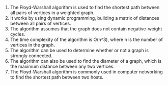 

1. The Floyd-Warshall algorithm is used to find the shortest path between all pairs of vertices in a weighted graph.
2. It works by using dynamic programming, building a matrix of distances between all pairs of vertices.
3. The algorithm assumes that the graph does not contain negative-weight cycles.
4. The time complexity of the algorithm is O(n^3), where n is the number of vertices in the graph.
5. The algorithm can be used to determine whether or not a graph is strongly connected.
6. The algorithm can also be used to find the diameter of a graph, which is the maximum distance between any two vertices.
7. The Floyd-Warshall algorithm is commonly used in computer networking to find the shortest path between two hosts.